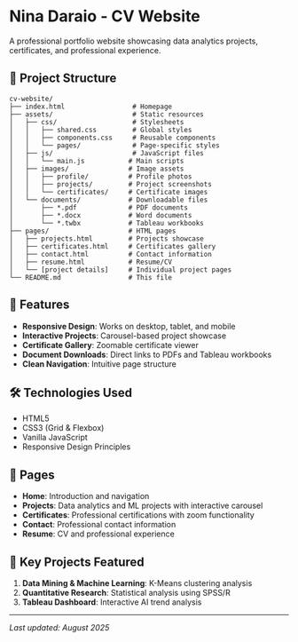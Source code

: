 # Nina Daraio - CV Website

A professional portfolio website showcasing data analytics projects, certificates, and professional experience.

## 📁 Project Structure

```
cv-website/
├── index.html                 # Homepage
├── assets/                    # Static resources
│   ├── css/                   # Stylesheets
│   │   ├── shared.css         # Global styles
│   │   ├── components.css     # Reusable components
│   │   └── pages/             # Page-specific styles
│   ├── js/                    # JavaScript files
│   │   └── main.js           # Main scripts
│   ├── images/               # Image assets
│   │   ├── profile/          # Profile photos
│   │   ├── projects/         # Project screenshots
│   │   └── certificates/     # Certificate images
│   └── documents/            # Downloadable files
│       ├── *.pdf             # PDF documents
│       ├── *.docx            # Word documents
│       └── *.twbx            # Tableau workbooks
├── pages/                    # HTML pages
│   ├── projects.html         # Projects showcase
│   ├── certificates.html     # Certificates gallery
│   ├── contact.html          # Contact information
│   ├── resume.html           # Resume/CV
│   └── [project details]     # Individual project pages
└── README.md                 # This file
```

## 🚀 Features

- **Responsive Design**: Works on desktop, tablet, and mobile
- **Interactive Projects**: Carousel-based project showcase
- **Certificate Gallery**: Zoomable certificate viewer
- **Document Downloads**: Direct links to PDFs and Tableau workbooks
- **Clean Navigation**: Intuitive page structure

## 🛠 Technologies Used

- HTML5
- CSS3 (Grid & Flexbox)
- Vanilla JavaScript
- Responsive Design Principles

## 📝 Pages

- **Home**: Introduction and navigation
- **Projects**: Data analytics and ML projects with interactive carousel
- **Certificates**: Professional certifications with zoom functionality
- **Contact**: Professional contact information
- **Resume**: CV and professional experience

## 🎯 Key Projects Featured

1. **Data Mining & Machine Learning**: K-Means clustering analysis
2. **Quantitative Research**: Statistical analysis using SPSS/R
3. **Tableau Dashboard**: Interactive AI trend analysis

---

*Last updated: August 2025*
